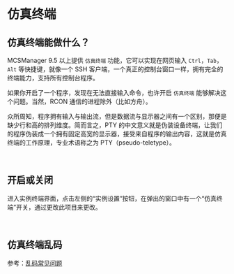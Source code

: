 # 仿真终端

## 仿真终端能做什么？


MCSManager 9.5 以上提供 `仿真终端` 功能，它可以实现在网页输入 `Ctrl`，`Tab`，`Alt` 等快捷键，就像一个 SSH 客户端，一个真正的控制台窗口一样，拥有完全的终端能力，支持所有控制台程序。


如果你开启了一个程序，发现在无法直接输入命令，也许开启 `仿真终端` 能够解决这个问题。当然，RCON 通信的进程除外（比如方舟）。


众所周知，程序拥有输入与输出流，但是数据流与显示器之间有一个区别，那便是缺少行和高的排列维度。简而言之，PTY 的中文意义就是伪装设备终端，让我们的程序伪装成一个拥有固定高宽的显示器，接受来自程序的输出内容，这就是仿真终端的工作原理，专业术语称之为 PTY（pseudo-teletype）。

<br />

## 开启或关闭

进入实例终端界面，点击左侧的“实例设置”按钮，在弹出的窗口中有一个“仿真终端”开关，通过更改此项目来更改。

<br />

## 仿真终端乱码

参考：[乱码常见问题](/zh-cn/tutorial/code.md)

<br />





<br />

